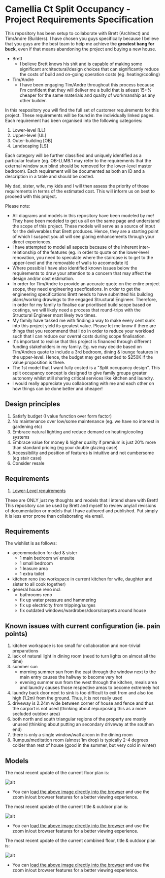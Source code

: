 # Camellia Ct Split Occupancy - Project Requirements Specification

This repository has been setup to collaborate with Brett (Architect) and Tim/Andre (Builders). I have chosen you guys specifically because I believe that you guys are the best team to help me achieve the **greatest bang for buck**, even if that means abandoning the project and buying a new house. 
* Brett 
  * I believe Brett knows his shit and is capable of making some significant architectural/design choices that can significantly reduce the costs of build and on-going operation costs (eg. heating/cooling) 
* Tim/Andre
  * I have been engaging Tim/Andre throughout this process because I'm confident that they will deliver me a build that is atleast 15+% cheaper for the same materials and quality of workmanship as any other builder. 

In this respository you will find the full set of customer requirements for this project. These requirements will be found in the individually linked pages. Each requirement has been organised into the following categories:
1. Lower-level [LL]
2. Upper-level [UL]
3. Outer-building [OB]
4. Landscaping [LS] 

Each category will be further classified and uniquely identified as a particular feature (eg. OB-LLMB.1 may refer to the requirements that the external window sun blind should be removed for the lower-level master bedroom). Each requirement will be documented as both an ID and a description in a table and should be costed.

My dad, sister, wife, my kids and I will then assess the priority of those requirements in terms of the estimated cost. This will inform us on best to proceed with this project.

Please note:
* All diagrams and models in this repository have been modeled by me! They have been modeled to get us all on the same page and understand the scope of this project. These models will serve as a source of input for the deliverables that Brett produces. Hence, they are a starting point of which I suspect you all will see glaring enhancements through your direct experiences.
* I have attempted to model all aspects because of the inherent inter-relationship of the features (eg. in order to quote on the lower-level renovation, you need to speculate where the staircase is to get to the upper-level and the removable of walls to accomodate it)
* Where possible I have also identified known issues below the requirements to draw your attention to a concern that may affect the design and/or cost estimation.
* In order for Tim/Andre to provide an accurate quote on the entire project scope, they need engineering specfications. In order to get the engineering specifications Brett needs to have submitted his building plans/working drawings to the engaged Structural Engineer. Therefore, in order for my family to finalise our prioritised build scope based on costings, we will likely need a process that round-trips with the Structural Engineer most likely two times. 
* My family have tasked me with finding a way to make every cent sunk into this project yield its greatest value. Please let me know if there are things that you recommend that I do in order to reduce your workload such that I can reduce our overral costs during scope finalisation.
* It's important to realise that this project is financed through different funding stakeholders in my family. Eg. we may decide based on Tim/Andres quote to include a 3rd bedroom, dining & lounge features in the upper-level. Hence, the budget may get extended to $250K if the value proposition is there.
* The 1st model that I want fully costed is a "Split occupancy design". This split occupancy concept is designed to give family groups greater autonomy whilst still sharing critical services like kitchen and laundry.  
* I would really appreciate you collaborating with me and each other on how things can be done better and cheaper!

## Design principles
1. Satisfy budget (I value function over form factor)
2. No maintenance over low/some maintenance (eg. we have no interest in gardening etc)
3. Embrace natural lighting and reduce demand on heating/cooling systems
4. Embrace value for money & higher quality if premium is just 20% more than standard pricing (eg your double glazing case)
5. Accessibility and position of features is intuitive and not cumbersome (eg stair case)
6. Consider resale

## Requirements
1. [Lower-Level requirements](./lower-level/Lower-Level-requirements.md)




These are ONLY just my thoughts and models that I intend share with Brett! This repository can be used by Brett and myself to review any/all revisions of documentation or models that I have authored and published. Put simply it is less error prone than collaborating via email.

## Requirements
The wishlist is as follows:
- accommodation for dad & sister
  - 1 main bedroom w/ ensuite
  - 1 small bedroom
  - 1 leasure area
  - 1 extra toilet
- kitchen reno (no workspace in current kitchen for wife, daughter and sister to all cook together)
- general house reno incl:
  - bathrooms reno
  - fix up water pressure and hammering
  - fix up electricity from tripping/surges
  - fix outdated windows/wardrobes/doors/carpets around house


## Known issues with current configuration (ie. pain points)
1. kitchen workspace is too small for collaboration and non-trivial preparations 
2. lack of natural light in dining room (need to turn lights on almost all the time)
3. summer sun
    * morning summer sun from the east  through the window next to the main entry causes the hallway to become very hot
    * evening summer sun from the west through the kitchen, meals area and laundry causes those respective areas to become extremely hot
4. laundry back door next to sink is too difficult to exit from and also too high (1.2m) from the ground. Thus, it is not really used
5. driveway is 2.24m wide between corner of house and fence and thus the carport is not used (thinking about repurposing this as a more secluded outdoor area)
6. both north and south triangular regions of the property are mostly unused (thinking about putting an secondary driveway at the southen end)
7. there is only a single window/wall aircon in the dining room
8. Rumpus/meditation room (almost 1m drop) is typically 2-4 degrees colder than rest of house (good in the summer, but very cold in winter)

## Models

The most recent update of the current floor plan is:

![alt](./house_floor_plan.svg)

* You can [load the above image directly into the browser](https://raw.githubusercontent.com/ashinw/house-prj-pub/master/house_floor_plan.svg) and use the zoom in/out browser features for a better viewing experience.


The most recent update of the current title & outdoor plan is:

![alt](./title_and_outdoor_plan.svg)

* You can [load the above image directly into the browser](https://raw.githubusercontent.com/ashinw/house-prj-pub/master/title_and_outdoor_plan.svg) and use the zoom in/out browser features for a better viewing experience.


The most recent update of the current combined floor, title & outdoor plan is:

![alt](./combo_title_and_outdoor_and_floor_plan.svg)

* You can [load the above image directly into the browser](https://raw.githubusercontent.com/ashinw/house-prj-pub/master/combo_title_and_outdoor_and_floor_plan.svg) and use the zoom in/out browser features for a better viewing experience.